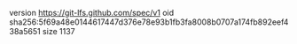 version https://git-lfs.github.com/spec/v1
oid sha256:5f69a48e0144617447d376e78e93b1fb3fa8008b0707a174fb892eef438a5651
size 1137

